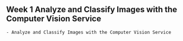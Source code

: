 ## Week 1 Analyze and Classify Images with the Computer Vision Service
    - Analyze and Classify Images with the Computer Vision Service
